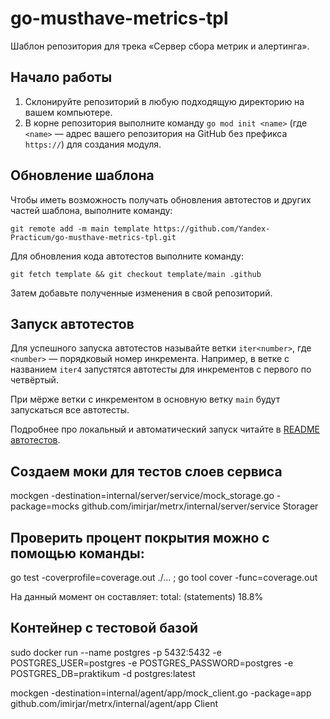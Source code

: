 # go-musthave-metrics-tpl

Шаблон репозитория для трека «Сервер сбора метрик и алертинга».

## Начало работы

1. Склонируйте репозиторий в любую подходящую директорию на вашем компьютере.
2. В корне репозитория выполните команду `go mod init <name>` (где `<name>` — адрес вашего репозитория на GitHub без префикса `https://`) для создания модуля.

## Обновление шаблона

Чтобы иметь возможность получать обновления автотестов и других частей шаблона, выполните команду:

```
git remote add -m main template https://github.com/Yandex-Practicum/go-musthave-metrics-tpl.git
```

Для обновления кода автотестов выполните команду:

```
git fetch template && git checkout template/main .github
```

Затем добавьте полученные изменения в свой репозиторий.

## Запуск автотестов

Для успешного запуска автотестов называйте ветки `iter<number>`, где `<number>` — порядковый номер инкремента. Например, в ветке с названием `iter4` запустятся автотесты для инкрементов с первого по четвёртый.

При мёрже ветки с инкрементом в основную ветку `main` будут запускаться все автотесты.

Подробнее про локальный и автоматический запуск читайте в [README автотестов](https://github.com/Yandex-Practicum/go-autotests).

## Создаем моки для тестов слоев сервиса
 mockgen -destination=internal/server/service/mock_storage.go -package=mocks  github.com/imirjar/metrx/internal/server/service Storager

## Проверить процент покрытия можно с помощью команды:
go test -coverprofile=coverage.out ./... ;    go tool cover -func=coverage.out

На данный момент он составляет:
total:         (statements)            18.8%


## Контейнер с тестовой базой
sudo docker run --name postgres -p 5432:5432 -e POSTGRES_USER=postgres -e POSTGRES_PASSWORD=postgres -e POSTGRES_DB=praktikum -d postgres:latest


mockgen -destination=internal/agent/app/mock_client.go -package=app  github.com/imirjar/metrx/internal/agent/app Client
